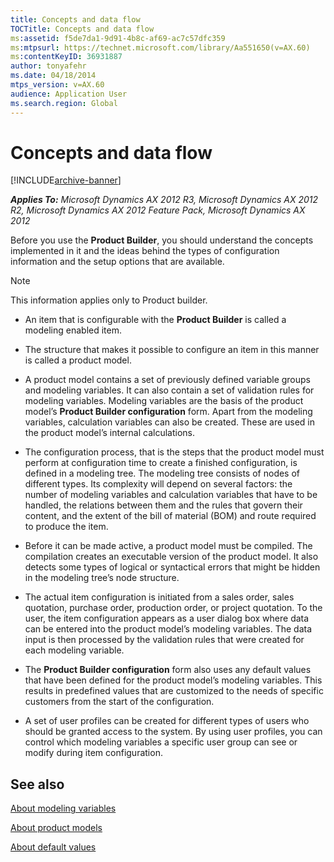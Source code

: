 ```yaml
---
title: Concepts and data flow
TOCTitle: Concepts and data flow
ms:assetid: f5de7da1-9d91-4b8c-af69-ac7c57dfc359
ms:mtpsurl: https://technet.microsoft.com/library/Aa551650(v=AX.60)
ms:contentKeyID: 36931887
author: tonyafehr
ms.date: 04/18/2014
mtps_version: v=AX.60
audience: Application User
ms.search.region: Global
---
```


# Concepts and data flow 


[!INCLUDE[archive-banner](includes/archive-banner.md)]


_**Applies To:** Microsoft Dynamics AX 2012 R3, Microsoft Dynamics AX 2012 R2, Microsoft Dynamics AX 2012 Feature Pack, Microsoft Dynamics AX 2012_

Before you use the **Product Builder**, you should understand the concepts implemented in it and the ideas behind the types of configuration information and the setup options that are available.


> [!NOTE]
> <P>This information applies only to Product builder.</P>



  - An item that is configurable with the **Product Builder** is called a modeling enabled item.

  - The structure that makes it possible to configure an item in this manner is called a product model.

  - A product model contains a set of previously defined variable groups and modeling variables. It can also contain a set of validation rules for modeling variables. Modeling variables are the basis of the product model’s **Product Builder configuration** form. Apart from the modeling variables, calculation variables can also be created. These are used in the product model’s internal calculations.

  - The configuration process, that is the steps that the product model must perform at configuration time to create a finished configuration, is defined in a modeling tree. The modeling tree consists of nodes of different types. Its complexity will depend on several factors: the number of modeling variables and calculation variables that have to be handled, the relations between them and the rules that govern their content, and the extent of the bill of material (BOM) and route required to produce the item.

  - Before it can be made active, a product model must be compiled. The compilation creates an executable version of the product model. It also detects some types of logical or syntactical errors that might be hidden in the modeling tree’s node structure.

  - The actual item configuration is initiated from a sales order, sales quotation, purchase order, production order, or project quotation. To the user, the item configuration appears as a user dialog box where data can be entered into the product model’s modeling variables. The data input is then processed by the validation rules that were created for each modeling variable.

  - The **Product Builder configuration** form also uses any default values that have been defined for the product model’s modeling variables. This results in predefined values that are customized to the needs of specific customers from the start of the configuration.

  - A set of user profiles can be created for different types of users who should be granted access to the system. By using user profiles, you can control which modeling variables a specific user group can see or modify during item configuration.

## See also

[About modeling variables](about-modeling-variables.md)

[About product models](about-product-models.md)

[About default values](about-default-values.md)

  


